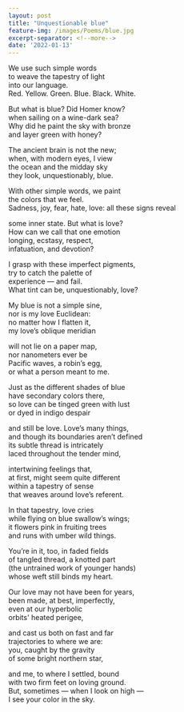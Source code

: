 ```yaml
---
layout: post
title: "Unquestionable blue"
feature-img: /images/Poems/blue.jpg
excerpt-separator: <!--more-->
date: '2022-01-13'
---
```

We use such simple words  
to weave the tapestry of light  
into our language.  
Red. Yellow. Green. Blue. Black. White. 
  
But what is blue? Did Homer know?  
when sailing on a wine-dark sea?   
Why did he paint the sky with bronze  
and layer green with honey?  
  
The ancient brain is not the new;  
when, with modern eyes, I view  
the ocean and the midday sky  
they look, unquestionably, blue.  
  
With other simple words, we paint  
the colors that we feel.  
Sadness, joy, fear, hate, love: all these signs reveal  
 
some inner state. But what is love?  
How can we call that one emotion  
longing, ecstasy, respect,  
infatuation, and devotion?  
  
I grasp with these imperfect pigments,  
try to catch the palette of  
experience — and fail.  
What tint can be, unquestionably, love?  
  
My blue is not a simple sine,  
nor is my love Euclidean:  
no matter how I flatten it,  
my love’s oblique meridian  
  
will not lie on a paper map,  
nor nanometers ever be  
Pacific waves, a robin’s egg,  
or what a person meant to me.  
  
Just as the different shades of blue  
have secondary colors there,  
so love can be tinged green with lust  
or dyed in indigo despair  
  
and still be love. Love’s many things,  
and though its boundaries aren’t defined  
its subtle thread is intricately  
laced throughout the tender mind,  
  
intertwining feelings that,  
at first, might seem quite different  
within a tapestry of sense  
that weaves around love’s referent.  
  
In that tapestry, love cries  
while flying on blue swallow’s wings;  
it flowers pink in fruiting trees  
and runs with umber wild things.  
  
You’re in it, too, in faded fields  
of tangled thread, a knotted part  
(the untrained work of younger hands)  
whose weft still binds my heart.  
  
Our love may not have been for years,  
been made, at best, imperfectly,  
even at our hyperbolic  
orbits' heated perigee,  
  
and cast us both on fast and far  
trajectories to where we are:  
you, caught by the gravity  
of some bright northern star,  
  
and me, to where I settled, bound  
with two firm feet on loving ground.  
But, sometimes — when I look on high —  
I see your color in the sky.  
 

